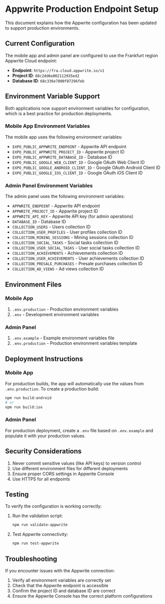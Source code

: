 # Appwrite Production Endpoint Setup

This document explains how the Appwrite configuration has been updated to support production environments.

## Current Configuration

The mobile app and admin panel are configured to use the Frankfurt region Appwrite Cloud endpoint:
- **Endpoint**: `https://fra.cloud.appwrite.io/v1`
- **Project ID**: `68c2dd6e002112935ed2`
- **Database ID**: `68c336e7000f87296feb`

## Environment Variable Support

Both applications now support environment variables for configuration, which is a best practice for production deployments.

### Mobile App Environment Variables

The mobile app uses the following environment variables:

- `EXPO_PUBLIC_APPWRITE_ENDPOINT` - Appwrite API endpoint
- `EXPO_PUBLIC_APPWRITE_PROJECT_ID` - Appwrite project ID
- `EXPO_PUBLIC_APPWRITE_DATABASE_ID` - Database ID
- `EXPO_PUBLIC_GOOGLE_WEB_CLIENT_ID` - Google OAuth Web Client ID
- `EXPO_PUBLIC_GOOGLE_ANDROID_CLIENT_ID` - Google OAuth Android Client ID
- `EXPO_PUBLIC_GOOGLE_IOS_CLIENT_ID` - Google OAuth iOS Client ID

### Admin Panel Environment Variables

The admin panel uses the following environment variables:

- `APPWRITE_ENDPOINT` - Appwrite API endpoint
- `APPWRITE_PROJECT_ID` - Appwrite project ID
- `APPWRITE_API_KEY` - Appwrite API key (for admin operations)
- `DATABASE_ID` - Database ID
- `COLLECTION_USERS` - Users collection ID
- `COLLECTION_USER_PROFILES` - User profiles collection ID
- `COLLECTION_MINING_SESSIONS` - Mining sessions collection ID
- `COLLECTION_SOCIAL_TASKS` - Social tasks collection ID
- `COLLECTION_USER_SOCIAL_TASKS` - User social tasks collection ID
- `COLLECTION_ACHIEVEMENTS` - Achievements collection ID
- `COLLECTION_USER_ACHIEVEMENTS` - User achievements collection ID
- `COLLECTION_PRESALE_PURCHASES` - Presale purchases collection ID
- `COLLECTION_AD_VIEWS` - Ad views collection ID

## Environment Files

### Mobile App

1. `.env.production` - Production environment variables
2. `.env` - Development environment variables

### Admin Panel

1. `.env.example` - Example environment variables file
2. `.env.production` - Production environment variables template

## Deployment Instructions

### Mobile App

For production builds, the app will automatically use the values from `.env.production`. To create a production build:

```bash
npm run build:android
# or
npm run build:ios
```

### Admin Panel

For production deployment, create a `.env` file based on `.env.example` and populate it with your production values.

## Security Considerations

1. Never commit sensitive values (like API keys) to version control
2. Use different environment files for different deployments
3. Ensure proper CORS settings in Appwrite Console
4. Use HTTPS for all endpoints

## Testing

To verify the configuration is working correctly:

1. Run the validation script:
   ```bash
   npm run validate-appwrite
   ```

2. Test Appwrite connectivity:
   ```bash
   npm run test-appwrite
   ```

## Troubleshooting

If you encounter issues with the Appwrite connection:

1. Verify all environment variables are correctly set
2. Check that the Appwrite endpoint is accessible
3. Confirm the project ID and database ID are correct
4. Ensure the Appwrite Console has the correct platform configurations